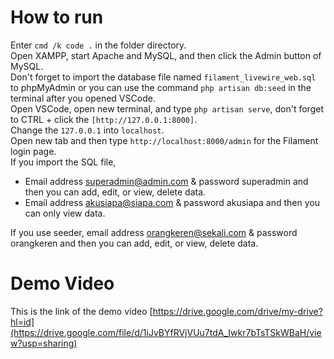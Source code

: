 # How to run
Enter ```cmd /k code .``` in the folder directory.<br>
Open XAMPP, start Apache and MySQL, and then click the Admin button of MySQL.<br>
Don't forget to import the database file named ```filament_livewire_web.sql``` to phpMyAdmin or you can use the command ```php artisan db:seed``` in the terminal after you opened VSCode.<br>
Open VSCode, open new terminal, and type ```php artisan serve```, don't forget to CTRL + click the ```[http://127.0.0.1:8000]```.<br>
Change the ```127.0.0.1``` into ```localhost```.<br>
Open new tab and then type ```http://localhost:8000/admin``` for the Filament login page.<br>
If you import the SQL file, 
- Email address superadmin@admin.com & password superadmin and then you can add, edit, or view, delete data.
- Email address akusiapa@siapa.com & password akusiapa and then you can only view data.<br>

If you use seeder, email address orangkeren@sekali.com & password orangkeren and then you can add, edit, or view, delete data.<br>

# Demo Video
This is the link of the demo video [https://drive.google.com/drive/my-drive?hl=id](https://drive.google.com/file/d/1iJvBYfRVjVUu7tdA_Iwkr7bTsTSkWBaH/view?usp=sharing)
